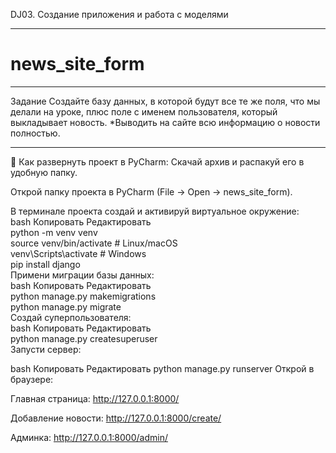 DJ03. Создание приложения и работа с моделями
_______________________________________________________________________________
# news_site_form
_______________________________________________________________________________
 Задание
Создайте базу данных, в которой будут все те же поля, что мы делали на уроке, плюс поле с именем пользователя, который выкладывает новость.
*Выводить на сайте всю информацию о новости полностью.
_______________________________________________________________________________

🚀 Как развернуть проект в PyCharm:
Скачай архив и распакуй его в удобную папку.

Открой папку проекта в PyCharm (File → Open → news_site_form).

В терминале проекта создай и активируй виртуальное окружение:
<br>
bash
Копировать
Редактировать
<br>
python -m venv venv
<br>
source venv/bin/activate       # Linux/macOS
<br>
venv\Scripts\activate          # Windows
<br>
pip install django
<br>
Примени миграции базы данных:
<br>
bash
Копировать
Редактировать
<br>
python manage.py makemigrations
<br>
python manage.py migrate
<br>
Создай суперпользователя:
<br>
bash
Копировать
Редактировать
<br>
python manage.py createsuperuser
<br>
Запусти сервер:

bash
Копировать
Редактировать
python manage.py runserver
Открой в браузере:

Главная страница: http://127.0.0.1:8000/

Добавление новости: http://127.0.0.1:8000/create/

Админка: http://127.0.0.1:8000/admin/


